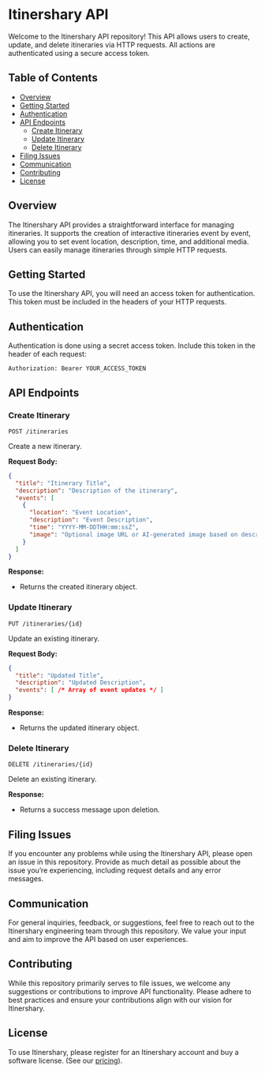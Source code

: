 # Itinershary API

Welcome to the Itinershary API repository! This API allows users to create, update, and delete itineraries via HTTP requests. All actions are authenticated using a secure access token.

## Table of Contents

- [Overview](#overview)
- [Getting Started](#getting-started)
- [Authentication](#authentication)
- [API Endpoints](#api-endpoints)
  - [Create Itinerary](#create-itinerary)
  - [Update Itinerary](#update-itinerary)
  - [Delete Itinerary](#delete-itinerary)
- [Filing Issues](#filing-issues)
- [Communication](#communication)
- [Contributing](#contributing)
- [License](#license)

## Overview

The Itinershary API provides a straightforward interface for managing itineraries. It supports the creation of interactive itineraries event by event, allowing you to set event location, description, time, and additional media. Users can easily manage itineraries through simple HTTP requests.

## Getting Started

To use the Itinershary API, you will need an access token for authentication. This token must be included in the headers of your HTTP requests.

## Authentication

Authentication is done using a secret access token. Include this token in the header of each request:

```
Authorization: Bearer YOUR_ACCESS_TOKEN
```

## API Endpoints

### Create Itinerary

`POST /itineraries`

Create a new itinerary.

**Request Body:**
```json
{
  "title": "Itinerary Title",
  "description": "Description of the itinerary",
  "events": [
    {
      "location": "Event Location",
      "description": "Event Description",
      "time": "YYYY-MM-DDTHH:mm:ssZ",
      "image": "Optional image URL or AI-generated image based on description"
    }
  ]
}
```

**Response:**
- Returns the created itinerary object.

### Update Itinerary

`PUT /itineraries/{id}`

Update an existing itinerary.

**Request Body:**
```json
{
  "title": "Updated Title",
  "description": "Updated Description",
  "events": [ /* Array of event updates */ ]
}
```

**Response:**
- Returns the updated itinerary object.

### Delete Itinerary

`DELETE /itineraries/{id}`

Delete an existing itinerary.

**Response:**
- Returns a success message upon deletion.

## Filing Issues

If you encounter any problems while using the Itinershary API, please open an issue in this repository. Provide as much detail as possible about the issue you’re experiencing, including request details and any error messages.

## Communication

For general inquiries, feedback, or suggestions, feel free to reach out to the Itinershary engineering team through this repository. We value your input and aim to improve the API based on user experiences.

## Contributing

While this repository primarily serves to file issues, we welcome any suggestions or contributions to improve API functionality. Please adhere to best practices and ensure your contributions align with our vision for Itinershary.

## License

To use Itinershary, please register for an Itinershary account and buy a software license.  (See our [pricing](https://itinershary.net/pricing.html)).
